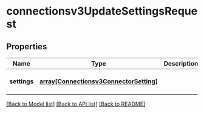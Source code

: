 # connectionsv3UpdateSettingsRequest

## Properties
Name | Type | Description | Notes
------------ | ------------- | ------------- | -------------
**settings** | [**array[Connectionsv3ConnectorSetting]**](Connectionsv3ConnectorSetting.md) |  | [optional] [default to null]

[[Back to Model list]](../README.md#documentation-for-models) [[Back to API list]](../README.md#documentation-for-api-endpoints) [[Back to README]](../README.md)


